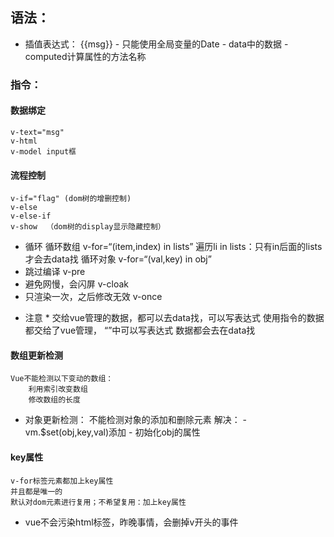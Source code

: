 ## 语法：
- 插值表达式：
	{{msg}} 
		- 只能使用全局变量的Date
		- data中的数据
		- computed计算属性的方法名称



### 指令：
#### 数据绑定
	v-text="msg"
	v-html
	v-model input框

#### 流程控制
	v-if="flag" (dom树的增删控制)
	v-else
	v-else-if
	v-show	（dom树的display显示隐藏控制）
- 循环
	循环数组
		v-for=“(item,index) in lists” 遍历li
			in lists：只有in后面的lists才会去data找
	循环对象
		v-for=“(val,key) in obj”
- 跳过编译
	v-pre
- 避免网慢，会闪屏
	v-cloak
- 只渲染一次，之后修改无效
	v-once

* 注意 *
	交给vue管理的数据，都可以去data找，可以写表达式
	使用指令的数据都交给了vue管理，
		“”中可以写表达式
		数据都会去在data找

#### 数组更新检测
	Vue不能检测以下变动的数组：
		利用索引改变数组
		修改数组的长度
- 对象更新检测：
	不能检测对象的添加和删除元素
	解决：
		- vm.$set(obj,key,val)添加
		- 初始化obj的属性

#### key属性
	v-for标签元素都加上key属性
	并且都是唯一的
	默认对dom元素进行复用；不希望复用：加上key属性

* vue不会污染html标签，昨晚事情，会删掉v开头的事件
